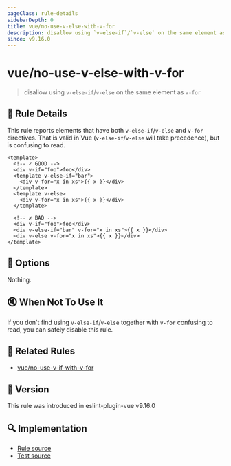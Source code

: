 ```yaml
---
pageClass: rule-details
sidebarDepth: 0
title: vue/no-use-v-else-with-v-for
description: disallow using `v-else-if`/`v-else` on the same element as `v-for`
since: v9.16.0
---
```

# vue/no-use-v-else-with-v-for

> disallow using `v-else-if`/`v-else` on the same element as `v-for`

## :book: Rule Details

This rule reports elements that have both `v-else-if`/`v-else` and `v-for` directives. That is valid in Vue (`v-else-if`/`v-else` will take precedence), but is confusing to read.

<eslint-code-block :rules="{'vue/no-use-v-else-with-v-for': ['error']}">

```vue
<template>
  <!-- ✓ GOOD -->
  <div v-if="foo">foo</div>
  <template v-else-if="bar">
    <div v-for="x in xs">{{ x }}</div>
  </template>
  <template v-else>
    <div v-for="x in xs">{{ x }}</div>
  </template>

  <!-- ✗ BAD -->
  <div v-if="foo">foo</div>
  <div v-else-if="bar" v-for="x in xs">{{ x }}</div>
  <div v-else v-for="x in xs">{{ x }}</div>
</template>
```

</eslint-code-block>

## :wrench: Options

Nothing.

## :mute: When Not To Use It

If you don't find using `v-else-if`/`v-else` together with `v-for` confusing to read, you can safely disable this rule.

## :couple: Related Rules

- [vue/no-use-v-if-with-v-for](https://github.com/vuejs/eslint-plugin-vue/tree/master/docs/rules/no-use-v-if-with-v-for.md)

## :rocket: Version

This rule was introduced in eslint-plugin-vue v9.16.0

## :mag: Implementation

- [Rule source](https://github.com/vuejs/eslint-plugin-vue/blob/master/lib/rules/no-use-v-else-with-v-for.js)
- [Test source](https://github.com/vuejs/eslint-plugin-vue/blob/master/tests/lib/rules/no-use-v-else-with-v-for.js)
